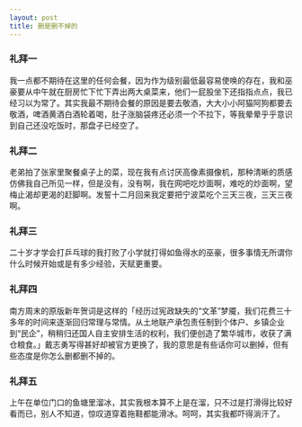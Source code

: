 ```yaml
---
layout: post
title: 删是删不掉的
---
```



### 礼拜一
我一点都不期待在这里的任何会餐，因为作为级别最低最容易使唤的存在，我和巫豪要从中午就在厨房忙下忙下弄出两大桌菜来，他们一屁股坐下还指指点点，我已经习以为常了。其实我最不期待会餐的原因是要去敬酒，大大小小阿猫阿狗都要去敬酒，啤酒黄酒白酒轮着喝，肚子涨脑袋疼还必须一个不拉下，等我晕晕乎乎意识到自己还没吃饭时，那盘子已经空了。

### 礼拜二
老弟拍了张家里聚餐桌子上的菜，现在我有点讨厌高像素摄像机，那种清晰的质感仿佛我自己所见一样，但是没有，没有啊，我在网吧吃炒面啊，难吃的炒面啊，望梅止渴却更渴的赶脚啊。发誓十二月回来我定要把宁波菜吃个三天三夜，三天三夜啊。

### 礼拜三
二十岁才学会打乒乓球的我打败了小学就打得如鱼得水的巫豪，很多事情无所谓你什么时候开始或是有多少经验，天赋更重要。

### 礼拜四
南方周末的原版新年贺词是这样的「经历过宪政缺失的“文革”梦魇，我们花费三十多年的时间来逐渐回归常理与常情。从土地联产承包责任制到个体户、乡镇企业到“民企”，稍稍归还国人自主安排生活的权利，我们便创造了繁华城市，收获了满仓粮食。」戴志勇写得甚好却被官方更换了，我的意思是有些话你可以删掉，但有些态度是你怎么删都删不掉的。

### 礼拜五
上午在单位门口的鱼塘里溜冰，其实我根本算不上是在溜，只不过是打滑得比较好看而已，别人不知道，惊叹道穿着拖鞋都能滑冰。呵呵，其实我都吓得淌汗了。